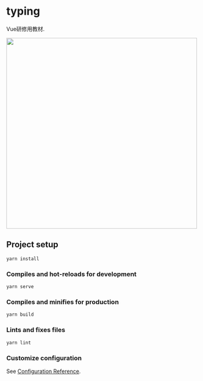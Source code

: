# typing

Vue研修用教材.

<img src="https://user-images.githubusercontent.com/24501645/168503089-c82dd766-6124-461e-a162-2122092cd1b1.png" height="500">

## Project setup
```
yarn install
```

### Compiles and hot-reloads for development
```
yarn serve
```


### Compiles and minifies for production
```
yarn build
```

### Lints and fixes files
```
yarn lint
```

### Customize configuration
See [Configuration Reference](https://cli.vuejs.org/config/).
